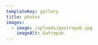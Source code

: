 ```yaml
---
templateKey: gallery
title: photos
images:
  - image: /uploads/gastropub.jpg
    imageAlt: Gatropub.
---
```

